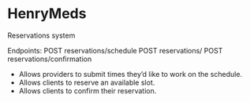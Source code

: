 # HenryMeds

Reservations system

Endpoints:
POST reservations/schedule
POST reservations/
POST reservations/confirmation

- Allows providers to submit times they’d like to work on the schedule.
- Allows clients to reserve an available slot.
- Allows clients to confirm their reservation.
